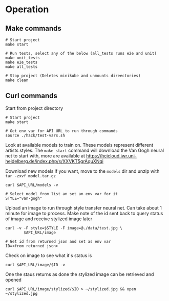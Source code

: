 # Operation


## Make commands

```
# Start project
make start

# Run tests, select any of the below (all_tests runs e2e and unit)
make unit_tests
make e2e_tests
make all_tests

# Stop project (Deletes minikube and unmounts direectories)
make clean
```

## Curl commands

Start from project directory

```
# Start project
make start

# Get env var for API URL to run through commands
source ./hack/test-vars.sh
```

Look at available models to train on. These models represent different artists styles. The `make start` command will download the Van Gogh neural net to start with, more are available at https://hcicloud.iwr.uni-heidelberg.de/index.php/s/XXVKT5grAquXNqi

Download new models if you want, move to the `models` dir and unzip with `tar -zxvf model.tar.gz`

```
curl $API_URL/models -v

# Select model from list an set an env var for it
STYLE="van-gogh"
```

Upload an image to run through style transfer neural net. Can take about 1 minute for image to process. Make note of the id sent back to query status of image and receive stylized image later
```
curl -v -F style=$STYLE -F image=@./data/test.jpg \
        $API_URL/image

# Get id from returned json and set as env var
ID=<from returned json>
```

Check on image to see what it's status is
```
curl $API_URL/image/$ID -v
```

One the staus returns as done the stylized image can be retrieved and opened
```
curl $API_URL/image/stylized/$ID > ~/stylized.jpg && open ~/stylized.jpg
```




